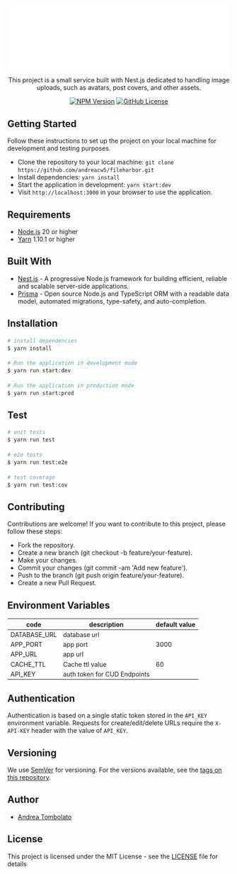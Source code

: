 <p align="center">
  <a href="https://github.com/andreacw5/fileharbor" target="blank"><img src="app_logo.png" width="500" alt="File Harbor App Logo" /></a>
</p>

[circleci-image]: https://img.shields.io/circleci/build/github/nestjs/nest/master?token=abc123def456
[circleci-url]: https://circleci.com/gh/nestjs/nest

<p align="center">
This project is a small service built with Nest.js dedicated to handling image uploads, such as avatars, post covers, and other assets.
</p>
<p align="center">
    <a href="https://www.npmjs.com/~nestjscore" target="_blank"><img src="https://img.shields.io/npm/v/@andreacw5/fileharbor" alt="NPM Version" /></a>
    <a href="https://github.com/andreacw5/fileharbor/blob/main/LICENSE.md" target="_blank"><img alt="GitHub License" src="https://img.shields.io/github/license/andreacw5/fileharbor"></a>
</p>

## Getting Started
Follow these instructions to set up the project on your local machine for development and testing purposes.
- Clone the repository to your local machine: `git clone https://github.com/andreacw5/fileharbor.git`
- Install dependencies: `yarn install`
- Start the application in development: `yarn start:dev`
- Visit `http://localhost:3000` in your browser to use the application.

## Requirements
- [Node.js](https://nodejs.org/en/download/) 20 or higher
- [Yarn](https://yarnpkg.com/en/) 1.10.1 or higher

## Built With
- [Nest.js](https://nestjs.com/) - A progressive Node.js framework for building efficient, reliable and scalable server-side applications.
- [Prisma](https://prisma.io/) - Open source Node.js and TypeScript ORM with a readable data model, automated migrations, type-safety, and auto-completion.

## Installation
```bash
# install dependencies
$ yarn install

# Run the application in development mode
$ yarn run start:dev

# Run the application in production mode
$ yarn run start:prod
```

## Test

```bash
# unit tests
$ yarn run test

# e2e tests
$ yarn run test:e2e

# test coverage
$ yarn run test:cov
```

## Contributing
Contributions are welcome! If you want to contribute to this project, please follow these steps:

- Fork the repository.
- Create a new branch (git checkout -b feature/your-feature).
- Make your changes.
- Commit your changes (git commit -am 'Add new feature').
- Push to the branch (git push origin feature/your-feature).
- Create a new Pull Request.

## Environment Variables
| code         | description                  | default value |
|--------------|------------------------------|---------------|
| DATABASE_URL | database url                 |               |
| APP_PORT     | app port                     | 3000          |
| APP_URL      | app url                      |               |
| CACHE_TTL    | Cache ttl value              | 60            |
| API_KEY      | auth token for CUD Endpoints |               |

## Authentication
Authentication is based on a single static token stored in the `API_KEY` environment variable. Requests for create/edit/delete URLs require the `X-API-KEY` header with the value of `API_KEY`.

## Versioning
We use [SemVer](http://semver.org/) for versioning. For the versions available, see the [tags on this repository](https://github.com/andreacw5/url-manager-app/releases).

## Author
- [Andrea Tombolato](https://andreatombolato.dev)

## License
This project is licensed under the MIT License - see the [LICENSE](LICENSE) file for details
